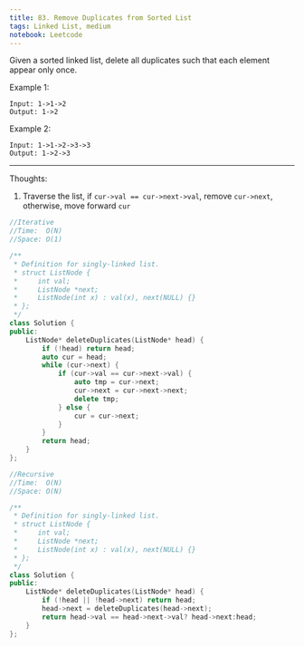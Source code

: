```yaml
---
title: 83. Remove Duplicates from Sorted List
tags: Linked List, medium
notebook: Leetcode
---
```


Given a sorted linked list, delete all duplicates such that each element appear only once.

Example 1:
```
Input: 1->1->2
Output: 1->2
```
Example 2:
```
Input: 1->1->2->3->3
Output: 1->2->3
```
----------
Thoughts:
1. Traverse the list, if `cur->val == cur->next->val`, remove `cur->next`, otherwise, move forward `cur`

```c++
//Iterative
//Time:  O(N)
//Space: O(1)

/**
 * Definition for singly-linked list.
 * struct ListNode {
 *     int val;
 *     ListNode *next;
 *     ListNode(int x) : val(x), next(NULL) {}
 * };
 */
class Solution {
public:
    ListNode* deleteDuplicates(ListNode* head) {
        if (!head) return head;
        auto cur = head;
        while (cur->next) {
            if (cur->val == cur->next->val) {
                auto tmp = cur->next;
                cur->next = cur->next->next;
                delete tmp;
            } else {
                cur = cur->next;
            }
        }
        return head;
    }
};
```

```c++
//Recursive
//Time:  O(N)
//Space: O(N)

/**
 * Definition for singly-linked list.
 * struct ListNode {
 *     int val;
 *     ListNode *next;
 *     ListNode(int x) : val(x), next(NULL) {}
 * };
 */
class Solution {
public:
    ListNode* deleteDuplicates(ListNode* head) {
        if (!head || !head->next) return head;
        head->next = deleteDuplicates(head->next);
        return head->val == head->next->val? head->next:head;
    }
};
```